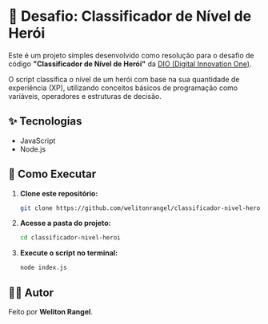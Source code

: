 # 🦸 Desafio: Classificador de Nível de Herói

Este é um projeto simples desenvolvido como resolução para o desafio de código **"Classificador de Nível de Herói"** da [DIO (Digital Innovation One)](https://www.dio.me/).

O script classifica o nível de um herói com base na sua quantidade de experiência (XP), utilizando conceitos básicos de programação como variáveis, operadores e estruturas de decisão.

## ✨ Tecnologias

  - JavaScript
  - Node.js

## 🚀 Como Executar

1.  **Clone este repositório:**

    ```bash
    git clone https://github.com/welitonrangel/classificador-nivel-heroi.git
    ```

2.  **Acesse a pasta do projeto:**

    ```bash
    cd classificador-nivel-heroi
    ```

3.  **Execute o script no terminal:**

    ```bash
    node index.js
    ```

## 👨‍💻 Autor

Feito por **Weliton Rangel**.

